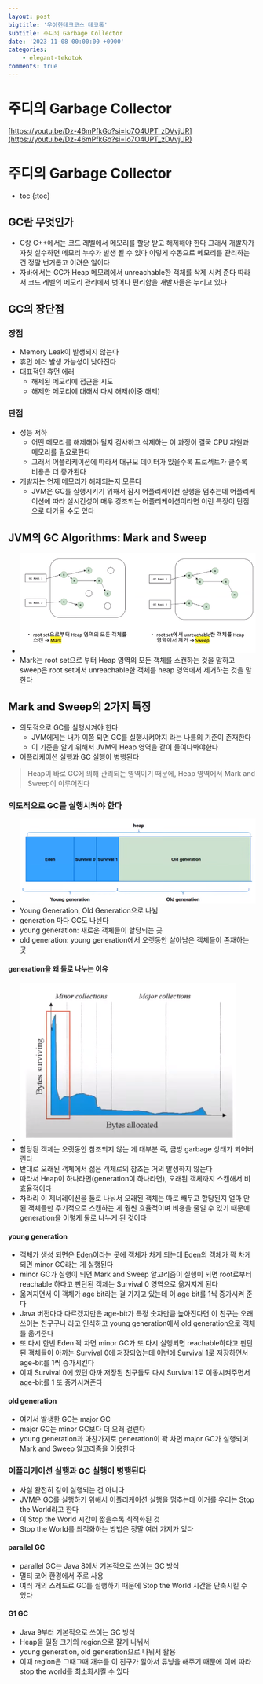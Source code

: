 ```yaml
---
layout: post
bigtitle: '우아한테크코스 테코톡'
subtitle: 주디의 Garbage Collector
date: '2023-11-08 00:00:00 +0900'
categories:
    - elegant-tekotok
comments: true
---
```


# 주디의 Garbage Collector
[https://youtu.be/Dz-46mPfkGo?si=Io7O4UPT_zDVvjUR](https://youtu.be/Dz-46mPfkGo?si=Io7O4UPT_zDVvjUR)

# 주디의 Garbage Collector
* toc
{:toc}

## GC란 무엇인가
+ C랑 C++에서는 코드 레벨에서 메모리를 할당 받고 해제해야 한다 그래서 개발자가 자칫 실수하면 메모리 누수가 발생 될 수 있다 이렇게 수동으로 메모리를 관리하는 건 정말 번거롭고 어려운 일이다
+ 자바에서는 GC가 Heap 메모리에서 unreachable한 객체를 삭제 시켜 준다 따라서 코드 레벨의 메모리 관리에서 벗어나 편리함을 개발자들은 누리고 있다

## GC의 장단점

### 장점
+ Memory Leak이 발생되지 않는다
+ 휴먼 에러 발생 가능성이 낮아진다
+ 대표적인 휴먼 에러
  + 해제된 메모리에 접근을 시도
  + 해제한 메모리에 대해서 다시 해제(이중 해제)

### 단점
+ 성능 저하
  + 어떤 메모리를 해제해야 될지 검사하고 삭제하는 이 과정이 결국 CPU 자원과 메모리를 필요로한다
  + 그래서 어플리케이션에 따라서 대규모 데이터가 있을수록 프로젝트가 클수록 비용은 더 증가된다
+ 개발자는 언제 메모리가 해제되는지 모른다
  + JVM은 GC를 실행시키기 위해서 잠시 어플리케이션 실행을 멈추는데 어플리케이션에 따라 실시간성이 매우 강조되는 어플리케이션이라면 이런 특징이 단점으로 다가올 수도 있다

## JVM의 GC Algorithms: Mark and Sweep
+ ![img.png](../../../assets/img/elegant-tekotok/JUDY-Garbage-Collector.png)
+ Mark는 root set으로 부터 Heap 영역의 모든 객체를 스캔하는 것을 말하고 sweep은 root set에서 unreachable한 객체를 heap 영역에서 제거하는 것을 말한다

## Mark and Sweep의 2가지 특징
+ 의도적으로 GC를 실행시켜야 한다
  + JVM에게는 내가 이쯤 되면 GC를 실행시켜야지 라는 나름의 기준이 존재한다
  + 이 기준을 알기 위해서 JVM의 Heap 영역을 같이 들여다봐야한다
+ 어플리케이션 실행과 GC 실행이 병행된다

> Heap이 바로 GC에 의해 관리되는 영역이기 때문에, Heap 영역에서 Mark and Sweep이 이루어진다

### 의도적으로 GC를 실행시켜야 한다
+ ![img_1.png](../../../assets/img/elegant-tekotok/JUDY-Garbage-Collector1.png)
+ Young Generation, Old Generation으로 나뉨
+ generation 마다 GC도 나뉜다
+ young generation: 새로운 객체들이 할당되는 곳
+ old generation: young generation에서 오랫동안 살아남은 객체들이 존재하는 곳

#### generation을 왜 둘로 나누는 이유
+ ![img_2.png](../../../assets/img/elegant-tekotok/JUDY-Garbage-Collector2.png)
+ 할당된 객체는 오랫동안 참조되지 않는 게 대부분 즉, 금방 garbage 상태가 되어버린다
+ 반대로 오래된 객체에서 젊은 객체로의 참조는 거의 발생하지 않는다
+ 따라서 Heap이 하나라면(generation이 하나라면), 오래된 객체까지 스캔해서 비효율적이다
+ 차라리 이 제너레이션을 둘로 나눠서 오래된 객체는 따로 빼두고 할당된지 얼마 안 된 객체들만 주기적으로 스캔하는 게 훨씬 효율적이며 비용을 줄일 수 있기 때문에 generation을 이렇게 둘로 나누게 된 것이다

#### young generation
+ 객체가 생성 되면은 Eden이라는 곳에 객체가 차게 되는데 Eden의 객체가 꽉 차게 되면 minor GC라는 게 실행된다
+ minor GC가 실행이 되면  Mark and Sweep 알고리즘이 실행이 되면 root로부터 reachable 하다고 판단된 객체는 Survival 0 영역으로 옮겨지게 된다
+ 옮겨지면서 이 객체가 age bit라는 걸 가지고 있는데 이 age bit를 1씩 증가시켜 준다
+ Java 버전마다 다르겠지만은 age-bit가 특정 숫자만큼 높아진다면 이 친구는 오래 쓰이는 친구구나 라고 인식하고 young generation에서 old generation으로 객체를 옮겨준다
+ 또 다시 한번 Eden 꽉 차면 minor GC가 또 다시 실행되면 reachable하다고 판단된 객체들이 아까는 Survival 0에 저장되었는데 이번에 Survival 1로 저장하면서 age-bit를 1씩 증가시킨다
+ 이때 Survival 0에 있던 아까 저장된 친구들도 다시 Survival 1로 이동시켜주면서 age-bit를 1 또 증가시켜준다

#### old generation
+ 여기서 발생한 GC는 major GC
+ major GC는 minor GC보다 더 오래 걸린다
+ young generation과 마찬가지로 generation이 꽉 차면 major GC가 실행되며 Mark and Sweep 알고리즘을 이용한다

### 어플리케이션 실행과 GC 실행이 병행된다
+ 사실 완전히 같이 실행되는 건 아니다
+ JVM은 GC를 실행하기 위해서 어플리케이션 실행을 멈추는데 이거를 우리는 Stop the World라고 한다
+ 이 Stop the World 시간이 짧을수록 최적화된 것
+ Stop the World를 최적화하는 방법은 정말 여러 가지가 있다

#### parallel GC
+ parallel GC는 Java 8에서 기본적으로 쓰이는 GC 방식
+ 멀티 코어 환경에서 주로 사용
+ 여러 개의 스레드로 GC를 실행하기 때문에 Stop the World 시간을 단축시킬 수 있다

#### G1 GC
+ Java 9부터 기본적으로 쓰이는 GC 방식
+ Heap을 일정 크기의 region으로 잘게 나눠서
+ young generation, old generation으로 나눠서 활용
+ 이때 region은 그때그때 개수를 이 친구가 알아서 튜닝을 해주기 때문에 이에 따라 stop the world를 최소화시킬 수 있다
